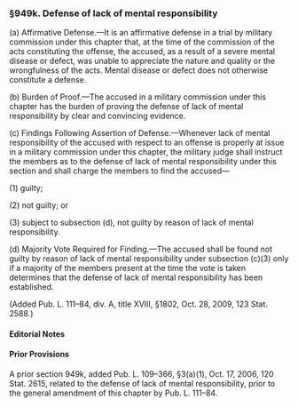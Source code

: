 ### §949k. Defense of lack of mental responsibility ###

(a) Affirmative Defense.—It is an affirmative defense in a trial by military commission under this chapter that, at the time of the commission of the acts constituting the offense, the accused, as a result of a severe mental disease or defect, was unable to appreciate the nature and quality or the wrongfulness of the acts. Mental disease or defect does not otherwise constitute a defense.

(b) Burden of Proof.—The accused in a military commission under this chapter has the burden of proving the defense of lack of mental responsibility by clear and convincing evidence.

(c) Findings Following Assertion of Defense.—Whenever lack of mental responsibility of the accused with respect to an offense is properly at issue in a military commission under this chapter, the military judge shall instruct the members as to the defense of lack of mental responsibility under this section and shall charge the members to find the accused—

(1) guilty;

(2) not guilty; or

(3) subject to subsection (d), not guilty by reason of lack of mental responsibility.

(d) Majority Vote Required for Finding.—The accused shall be found not guilty by reason of lack of mental responsibility under subsection (c)(3) only if a majority of the members present at the time the vote is taken determines that the defense of lack of mental responsibility has been established.

(Added Pub. L. 111–84, div. A, title XVIII, §1802, Oct. 28, 2009, 123 Stat. 2588.)

#### **Editorial Notes** ####

#### Prior Provisions ####

A prior section 949k, added Pub. L. 109–366, §3(a)(1), Oct. 17, 2006, 120 Stat. 2615, related to the defense of lack of mental responsibility, prior to the general amendment of this chapter by Pub. L. 111–84.